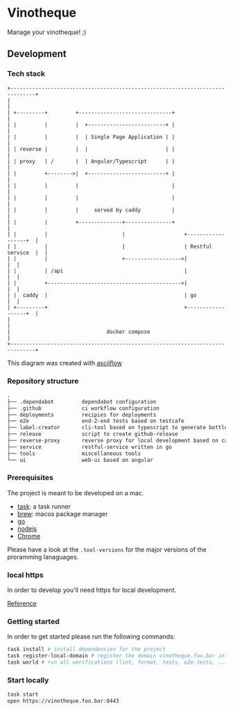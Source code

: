 # Vinotheque 

Manage your vinotheque! ;)

## Development

### Tech stack

```
+------------------------------------------------------------------------------+
|                                                                              |
| +---------+         +------------------------------+                         |
| |         |         |  +-------------------------+ |                         |
| |         |         |  | Single Page Application | |                         |
| | reverse |         |  |                         | |                         |
| | proxy   | /       |  | Angular/Typescript      | |                         |
| |         +-------->|  +-------------------------+ |                         |
| |         |         |                              |                         |
| |         |         |                              |                         |
| |         |         |     served by caddy          |                         |
| |         |         +--------------+---------------+                         |
| |         |                        |                   +------------------+  |
| |         |                        |                   | Restful service  |  |
| |         |                        +------------------>|                  |  |
| |         | /api                                       |                  |  |
| |         +------------------------------------------->|                  |  |
| |  caddy  |                                            | go               |  |
| +---------+                                            +------------------+  |
|                                                                              |
|                               docker compose                                 |
+------------------------------------------------------------------------------+
```

This diagram was created with [asciiflow](http://asciiflow.com/)

### Repository structure

```txt
.
├── .dependabot         dependabot configuration
├── .github             ci workflow configuration
├── deployments         recipies for deployments
├── e2e                 end-2-end tests based on testcafe
├── label-creator       cli-tool based on typescript to generate bottle labels
├── release             script to create github-release 
├── reverse-proxy       reverse proxy for local development based on caddy
├── service             restful-service written in go
├── tools               miscellaneous tools
└── ui                  web-ui based on angular
```


### Prerequisites

The project is meant to be developed on a mac.

- [task](https://github.com/go-task/task): a task runner
- [brew](https://brew.sh/): macos package manager
- [go](https://golang.org/)
- [nodejs](https://nodejs.org/en/)
- [Chrome](https://www.google.com/chrome/)

Please have a look at the  `.tool-versions` for the major versions of the proramming lanaguages. 

### local https

In order to develop you'll need https for local development.

[Reference](https://medium.com/@devahmedshendy/traditional-setup-run-local-development-over-https-using-caddy-964884e75232)

### Getting started

In order to get started please run the following commands:

```sh
task install # install dependencies for the project
task register-local-domain # register the domain vinotheque.foo.bar in your `/etc/hosts` file
task world # run all verifications (lint, format, tests, e2e-tests, ...)
```

### Start locally

```sh
task start
open https://vinotheque.foo.bar:8443
```
